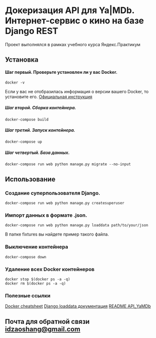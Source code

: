 # Докеризация API для Ya|MDb. Интернет-сервис о кино на базе Django REST

Проект выполнялся в рамках учебного курса Яндекс.Практикум

## Установка

#### Шаг первый. Проверьте установлен ли у вас Docker. 

```Ваш терминал
docker -v
```
Если у вас не отобразилась информация о версии вашего Docker, то установите его. [Официальная инструкция](https://docs.docker.com/engine/install/)

##### Шаг второй. Сборка контейнера.
```Ваш терминал
docker-compose build
```
##### Шаг третий. Запуск контейнера.
```Ваш терминал
docker-compose up
```
##### Шаг четвертый. База данных.
```Ваш терминал
docker-compose run web python manage.py migrate --no-input
```
## Использование
### Создание суперпользователя Django.
```Ваш терминал
docker-compose run web python manage.py createsuperuser
```
### Импорт данных в формате .json.
```Ваш терминал
docker-compose run web python manage.py loaddata path/to/your/json
```
В папке fixtures вы найдете пример такого файла.
### Выключение контейнера
```Ваш терминал
docker-compose down
```
### Удаление всех Docker контейнеров
```Ваш терминал
docker stop $(docker ps -a -q)
docker rm $(docker ps -a -q)
```

### Полезные ссылки
[Docker cheatsheet](http://dockerlabs.collabnix.com/docker/cheatsheet/)
[Django loaddata документация](https://docs.djangoproject.com/en/3.0/ref/django-admin/#django-admin-dumpdata)
[README API_YaMDb](https://github.com/Gregog/api_yamdb/blob/master/README.md)

## Почта для обратной связи idzaoshang@gmail.com
